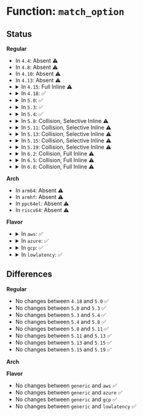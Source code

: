 # Function: <code>match_option</code>

## Status
<b>Regular</b>
<ul>
<li>
In <code>4.4</code>: Absent ⚠️
</li>
<li>
In <code>4.8</code>: Absent ⚠️
</li>
<li>
In <code>4.10</code>: Absent ⚠️
</li>
<li>
In <code>4.13</code>: Absent ⚠️
</li>
<li>
<details>
<summary>In <code>4.15</code>: Full Inline ⚠️</summary>

**Collision:** Unique Static

**Inline:** Full

**Transformation:** False

**Instances:**

```
In arch/x86/kernel/cpu/bugs.c (ffffffff826b4c12)
Location: arch/x86/kernel/cpu/bugs.c:136
Inline: True
Inline callers:
  - arch/x86/kernel/cpu/bugs.c:check_bugs
```
</details>
</li>
<li>
<details>
<summary>In <code>4.18</code>: ✅</summary>

```c
bool match_option(const char *arg, int arglen, const char *opt);
```

**Collision:** Unique Static

**Inline:** No

**Transformation:** False

**Instances:**

```
In arch/x86/kernel/cpu/bugs.c (ffffffff81043d3c)
Location: arch/x86/kernel/cpu/bugs.c:259
Inline: False
Direct callers:
  - arch/x86/kernel/cpu/bugs.c:check_bugs
  - arch/x86/kernel/cpu/bugs.c:check_bugs
```
**Symbols:**

```
ffffffff81043d3c-ffffffff81043d79: match_option (STB_LOCAL)
```
</details>
</li>
<li>
<details>
<summary>In <code>5.0</code>: ✅</summary>

```c
bool match_option(const char *arg, int arglen, const char *opt);
```

**Collision:** Unique Static

**Inline:** No

**Transformation:** False

**Instances:**

```
In arch/x86/kernel/cpu/bugs.c (ffffffff810456fc)
Location: arch/x86/kernel/cpu/bugs.c:239
Inline: False
Direct callers:
  - arch/x86/kernel/cpu/bugs.c:check_bugs
  - arch/x86/kernel/cpu/bugs.c:check_bugs
  - arch/x86/kernel/cpu/bugs.c:check_bugs
```
**Symbols:**

```
ffffffff810456fc-ffffffff81045739: match_option (STB_LOCAL)
```
</details>
</li>
<li>
<details>
<summary>In <code>5.3</code>: ✅</summary>

```c
bool match_option(const char *arg, int arglen, const char *opt);
```

**Collision:** Unique Static

**Inline:** No

**Transformation:** False

**Instances:**

```
In arch/x86/kernel/cpu/bugs.c (ffffffff81047ea8)
Location: arch/x86/kernel/cpu/bugs.c:393
Inline: False
Direct callers:
  - arch/x86/kernel/cpu/bugs.c:__ssb_select_mitigation
  - arch/x86/kernel/cpu/bugs.c:check_bugs
  - arch/x86/kernel/cpu/bugs.c:check_bugs
```
**Symbols:**

```
ffffffff81047ea8-ffffffff81047ee5: match_option (STB_LOCAL)
```
</details>
</li>
<li>
<details>
<summary>In <code>5.4</code>: ✅</summary>

```c
bool match_option(const char *arg, int arglen, const char *opt);
```

**Collision:** Unique Static

**Inline:** No

**Transformation:** False

**Instances:**

```
In arch/x86/kernel/cpu/bugs.c (ffffffff81048738)
Location: arch/x86/kernel/cpu/bugs.c:515
Inline: False
Direct callers:
  - arch/x86/kernel/cpu/bugs.c:__ssb_select_mitigation
  - arch/x86/kernel/cpu/bugs.c:check_bugs
  - arch/x86/kernel/cpu/bugs.c:check_bugs
```
**Symbols:**

```
ffffffff81048738-ffffffff81048775: match_option (STB_LOCAL)
```
</details>
</li>
<li>
<details>
<summary>In <code>5.8</code>: Collision, Selective Inline ⚠️</summary>

```c
bool match_option(const char *arg, int arglen, const char *opt);
```

**Collision:** Static-Static Collision

**Inline:** Selective

**Transformation:** False

**Instances:**

```
In arch/x86/kernel/cpu/bugs.c (ffffffff8104c7db)
Location: arch/x86/kernel/cpu/bugs.c:618
Inline: False
Direct callers:
  - arch/x86/kernel/cpu/bugs.c:ssb_parse_cmdline
  - arch/x86/kernel/cpu/bugs.c:spectre_v2_parse_cmdline
  - arch/x86/kernel/cpu/bugs.c:spectre_v2_user_select_mitigation
```
```
In arch/x86/kernel/cpu/intel.c (ffffffff82cd5118)
Location: arch/x86/kernel/cpu/intel.c:996
Inline: True
Inline callers:
  - arch/x86/kernel/cpu/intel.c:split_lock_setup
```
**Symbols:**

```
ffffffff8104c7db-ffffffff8104c81b: match_option (STB_LOCAL)
```
</details>
</li>
<li>
<details>
<summary>In <code>5.11</code>: Collision, Selective Inline ⚠️</summary>

```c
bool match_option(const char *arg, int arglen, const char *opt);
```

**Collision:** Static-Static Collision

**Inline:** Selective

**Transformation:** False

**Instances:**

```
In arch/x86/kernel/cpu/bugs.c (ffffffff81bd5078)
Location: arch/x86/kernel/cpu/bugs.c:616
Inline: False
Direct callers:
  - arch/x86/kernel/cpu/bugs.c:ssb_parse_cmdline
  - arch/x86/kernel/cpu/bugs.c:spectre_v2_parse_cmdline
  - arch/x86/kernel/cpu/bugs.c:spectre_v2_user_select_mitigation
```
```
In arch/x86/kernel/cpu/intel.c (ffffffff82fc10d0)
Location: arch/x86/kernel/cpu/intel.c:997
Inline: True
Inline callers:
  - arch/x86/kernel/cpu/intel.c:split_lock_setup
```
**Symbols:**

```
ffffffff81bd5078-ffffffff81bd50b8: match_option (STB_LOCAL)
```
</details>
</li>
<li>
<details>
<summary>In <code>5.13</code>: Collision, Selective Inline ⚠️</summary>

```c
bool match_option(const char *arg, int arglen, const char *opt);
```

**Collision:** Static-Static Collision

**Inline:** Selective

**Transformation:** False

**Instances:**

```
In arch/x86/kernel/cpu/bugs.c (ffffffff81bc742c)
Location: arch/x86/kernel/cpu/bugs.c:616
Inline: False
Direct callers:
  - arch/x86/kernel/cpu/bugs.c:__ssb_select_mitigation
  - arch/x86/kernel/cpu/bugs.c:spectre_v2_user_select_mitigation
  - arch/x86/kernel/cpu/bugs.c:spectre_v2_select_mitigation
```
```
In arch/x86/kernel/cpu/intel.c (ffffffff831cb7c2)
Location: arch/x86/kernel/cpu/intel.c:1002
Inline: True
Inline callers:
  - arch/x86/kernel/cpu/intel.c:sld_setup
```
**Symbols:**

```
ffffffff81bc742c-ffffffff81bc746e: match_option (STB_LOCAL)
```
</details>
</li>
<li>
<details>
<summary>In <code>5.15</code>: Collision, Selective Inline ⚠️</summary>

```c
bool match_option(const char *arg, int arglen, const char *opt);
```

**Collision:** Static-Static Collision

**Inline:** Selective

**Transformation:** False

**Instances:**

```
In arch/x86/kernel/cpu/bugs.c (ffffffff81c9abbf)
Location: arch/x86/kernel/cpu/bugs.c:680
Inline: False
Direct callers:
  - arch/x86/kernel/cpu/bugs.c:__ssb_select_mitigation
  - arch/x86/kernel/cpu/bugs.c:spectre_v2_parse_cmdline
  - arch/x86/kernel/cpu/bugs.c:spectre_v2_user_select_mitigation
```
```
In arch/x86/kernel/cpu/intel.c (ffffffff832ace45)
Location: arch/x86/kernel/cpu/intel.c:1009
Inline: True
Inline callers:
  - arch/x86/kernel/cpu/intel.c:sld_state_setup
```
**Symbols:**

```
ffffffff81c9abbf-ffffffff81c9ac01: match_option (STB_LOCAL)
```
</details>
</li>
<li>
<details>
<summary>In <code>5.19</code>: Collision, Selective Inline ⚠️</summary>

```c
bool match_option(const char *arg, int arglen, const char *opt);
```

**Collision:** Static-Static Collision

**Inline:** Selective

**Transformation:** False

**Instances:**

```
In arch/x86/kernel/cpu/bugs.c (ffffffff81e4a055)
Location: arch/x86/kernel/cpu/bugs.c:1005
Inline: False
Direct callers:
  - arch/x86/kernel/cpu/bugs.c:__ssb_select_mitigation
  - arch/x86/kernel/cpu/bugs.c:spectre_v2_parse_cmdline
  - arch/x86/kernel/cpu/bugs.c:spectre_v2_user_select_mitigation
```
```
In arch/x86/kernel/cpu/intel.c (ffffffff8345dbfa)
Location: arch/x86/kernel/cpu/intel.c:1039
Inline: True
Inline callers:
  - arch/x86/kernel/cpu/intel.c:sld_state_setup
```
**Symbols:**

```
ffffffff81e4a055-ffffffff81e4a0a3: match_option (STB_LOCAL)
```
</details>
</li>
<li>
<details>
<summary>In <code>6.2</code>: Collision, Full Inline ⚠️</summary>

**Collision:** Static-Static Collision

**Inline:** Full

**Transformation:** False

**Instances:**

```
In arch/x86/kernel/cpu/bugs.c (ffffffff83e7d51b)
Location: arch/x86/kernel/cpu/bugs.c:1042
Inline: True
Inline callers:
  - arch/x86/kernel/cpu/bugs.c:__ssb_select_mitigation
  - arch/x86/kernel/cpu/bugs.c:spectre_v2_parse_cmdline
  - arch/x86/kernel/cpu/bugs.c:spectre_v2_user_select_mitigation
```
```
In arch/x86/kernel/cpu/intel.c (ffffffff83e7eb9f)
Location: arch/x86/kernel/cpu/intel.c:1205
Inline: True
Inline callers:
  - arch/x86/kernel/cpu/intel.c:sld_state_setup
```
</details>
</li>
<li>
<details>
<summary>In <code>6.5</code>: Collision, Full Inline ⚠️</summary>

**Collision:** Static-Static Collision

**Inline:** Full

**Transformation:** False

**Instances:**

```
In arch/x86/kernel/cpu/bugs.c (ffffffff836a018b)
Location: arch/x86/kernel/cpu/bugs.c:1154
Inline: True
Inline callers:
  - arch/x86/kernel/cpu/bugs.c:__ssb_select_mitigation
  - arch/x86/kernel/cpu/bugs.c:spectre_v2_parse_cmdline
  - arch/x86/kernel/cpu/bugs.c:spectre_v2_user_select_mitigation
```
```
In arch/x86/kernel/cpu/intel.c (ffffffff836a18ff)
Location: arch/x86/kernel/cpu/intel.c:1205
Inline: True
Inline callers:
  - arch/x86/kernel/cpu/intel.c:sld_state_setup
```
</details>
</li>
<li>
<details>
<summary>In <code>6.8</code>: Collision, Full Inline ⚠️</summary>

**Collision:** Static-Static Collision

**Inline:** Full

**Transformation:** False

**Instances:**

```
In arch/x86/kernel/cpu/bugs.c (ffffffff838d05cb)
Location: arch/x86/kernel/cpu/bugs.c:1219
Inline: True
Inline callers:
  - arch/x86/kernel/cpu/bugs.c:__ssb_select_mitigation
  - arch/x86/kernel/cpu/bugs.c:spectre_v2_parse_cmdline
  - arch/x86/kernel/cpu/bugs.c:spectre_v2_user_select_mitigation
```
```
In arch/x86/kernel/cpu/intel.c (ffffffff838d19ff)
Location: arch/x86/kernel/cpu/intel.c:1021
Inline: True
Inline callers:
  - arch/x86/kernel/cpu/intel.c:sld_state_setup
```
</details>
</li>
</ul>
<b>Arch</b>
<ul>
<li>
In <code>arm64</code>: Absent ⚠️
</li>
<li>
In <code>armhf</code>: Absent ⚠️
</li>
<li>
In <code>ppc64el</code>: Absent ⚠️
</li>
<li>
In <code>riscv64</code>: Absent ⚠️
</li>
</ul>
<b>Flavor</b>
<ul>
<li>
<details>
<summary>In <code>aws</code>: ✅</summary>

```c
bool match_option(const char *arg, int arglen, const char *opt);
```

**Collision:** Unique Static

**Inline:** No

**Transformation:** False

**Instances:**

```
In arch/x86/kernel/cpu/bugs.c (ffffffff810488a8)
Location: arch/x86/kernel/cpu/bugs.c:515
Inline: False
Direct callers:
  - arch/x86/kernel/cpu/bugs.c:__ssb_select_mitigation
  - arch/x86/kernel/cpu/bugs.c:check_bugs
  - arch/x86/kernel/cpu/bugs.c:check_bugs
```
**Symbols:**

```
ffffffff810488a8-ffffffff810488e5: match_option (STB_LOCAL)
```
</details>
</li>
<li>
<details>
<summary>In <code>azure</code>: ✅</summary>

```c
bool match_option(const char *arg, int arglen, const char *opt);
```

**Collision:** Unique Static

**Inline:** No

**Transformation:** False

**Instances:**

```
In arch/x86/kernel/cpu/bugs.c (ffffffff81037c18)
Location: arch/x86/kernel/cpu/bugs.c:515
Inline: False
Direct callers:
  - arch/x86/kernel/cpu/bugs.c:__ssb_select_mitigation
  - arch/x86/kernel/cpu/bugs.c:check_bugs
  - arch/x86/kernel/cpu/bugs.c:check_bugs
```
**Symbols:**

```
ffffffff81037c18-ffffffff81037c55: match_option (STB_LOCAL)
```
</details>
</li>
<li>
<details>
<summary>In <code>gcp</code>: ✅</summary>

```c
bool match_option(const char *arg, int arglen, const char *opt);
```

**Collision:** Unique Static

**Inline:** No

**Transformation:** False

**Instances:**

```
In arch/x86/kernel/cpu/bugs.c (ffffffff810486e8)
Location: arch/x86/kernel/cpu/bugs.c:515
Inline: False
Direct callers:
  - arch/x86/kernel/cpu/bugs.c:__ssb_select_mitigation
  - arch/x86/kernel/cpu/bugs.c:check_bugs
  - arch/x86/kernel/cpu/bugs.c:check_bugs
```
**Symbols:**

```
ffffffff810486e8-ffffffff81048725: match_option (STB_LOCAL)
```
</details>
</li>
<li>
<details>
<summary>In <code>lowlatency</code>: ✅</summary>

```c
bool match_option(const char *arg, int arglen, const char *opt);
```

**Collision:** Unique Static

**Inline:** No

**Transformation:** False

**Instances:**

```
In arch/x86/kernel/cpu/bugs.c (ffffffff81049af8)
Location: arch/x86/kernel/cpu/bugs.c:515
Inline: False
Direct callers:
  - arch/x86/kernel/cpu/bugs.c:__ssb_select_mitigation
  - arch/x86/kernel/cpu/bugs.c:check_bugs
  - arch/x86/kernel/cpu/bugs.c:check_bugs
```
**Symbols:**

```
ffffffff81049af8-ffffffff81049b35: match_option (STB_LOCAL)
```
</details>
</li>
</ul>

## Differences
<b>Regular</b>
<ul>
<li>
No changes between <code>4.18</code> and <code>5.0</code> ✅
</li>
<li>
No changes between <code>5.0</code> and <code>5.3</code> ✅
</li>
<li>
No changes between <code>5.3</code> and <code>5.4</code> ✅
</li>
<li>
No changes between <code>5.4</code> and <code>5.8</code> ✅
</li>
<li>
No changes between <code>5.8</code> and <code>5.11</code> ✅
</li>
<li>
No changes between <code>5.11</code> and <code>5.13</code> ✅
</li>
<li>
No changes between <code>5.13</code> and <code>5.15</code> ✅
</li>
<li>
No changes between <code>5.15</code> and <code>5.19</code> ✅
</li>
</ul>
<b>Arch</b>
<ul>
</ul>
<b>Flavor</b>
<ul>
<li>
No changes between <code>generic</code> and <code>aws</code> ✅
</li>
<li>
No changes between <code>generic</code> and <code>azure</code> ✅
</li>
<li>
No changes between <code>generic</code> and <code>gcp</code> ✅
</li>
<li>
No changes between <code>generic</code> and <code>lowlatency</code> ✅
</li>
</ul>
